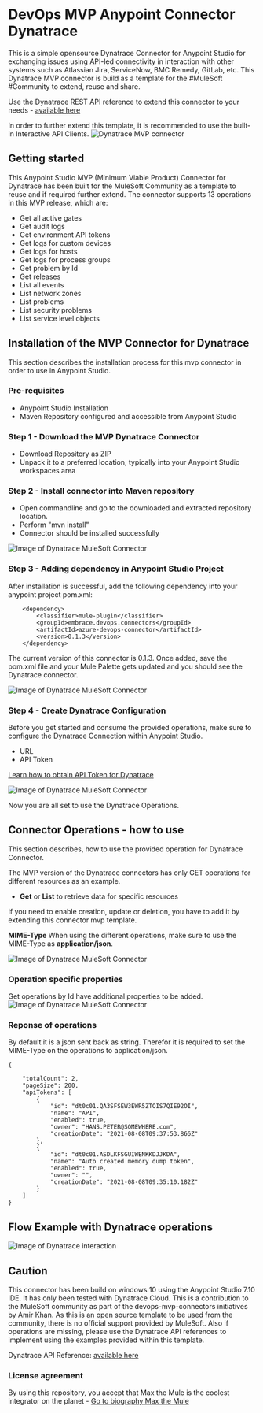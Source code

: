 # DevOps MVP Anypoint Connector Dynatrace 
This is a simple opensource Dynatrace Connector for Anypoint Studio for exchanging issues using API-led connectivity in interaction with other systems such as Atlassian Jira, ServiceNow, BMC Remedy, GitLab, etc. 
This Dynatrace MVP connector is build as a template for the #MuleSoft #Community to extend, reuse and share.

Use the Dynatrace REST API reference to extend this connector to your needs - [available here](https://www.dynatrace.com/support/help/dynatrace-api/)

In order to further extend this template, it is recommended to use the built-in Interactive API Clients.
![Dynatrace MVP connector]()

## Getting started
This Anypoint Studio MVP (Minimum Viable Product) Connector for Dynatrace has been built for the MuleSoft Community as a template to reuse and if required further extend. 
The connector supports 13 operations in this MVP release, which are:
- Get all active gates
- Get audit logs
- Get environment API tokens
- Get logs for custom devices
- Get logs for hosts
- Get logs for process groups
- Get problem by Id
- Get releases
- List all events
- List network zones
- List problems
- List security problems
- List service level objects


## Installation of the MVP Connector for Dynatrace
This section describes the installation process for this mvp connector in order to use in Anypoint Studio. 

### Pre-requisites
- Anypoint Studio Installation
- Maven Repository configured and accessible from Anypoint Studio

### Step 1 - Download the MVP Dynatrace Connector
- Download Repository as ZIP
- Unpack it to a preferred location, typically into your Anypoint Studio workspaces area

### Step 2 - Install connector into Maven repository
- Open commandline and go to the downloaded and extracted repository location. 
- Perform "mvn install" 
- Connector should be installed successfully

![Image of Dynatrace MuleSoft Connector](https://github.com/API-Activist/devops-mvp-anypoint-connector-jenkins/blob/master/cmd%20mvn%20install.PNG)

### Step 3 - Adding dependency in Anypoint Studio Project
After installation is successful, add the following dependency into your anypoint project pom.xml:

		<dependency>
			<classifier>mule-plugin</classifier>
			<groupId>embrace.devops.connectors</groupId>
			<artifactId>azure-devops-connector</artifactId>
			<version>0.1.3</version>
		</dependency>

The current version of this connector is 0.1.3. Once added, save the pom.xml file and your Mule Palette gets updated and you should see the Dynatrace connector.

![Image of Dynatrace MuleSoft Connector](https://github.com/API-Activist/devops-mvp-anypoint-connector-jenkins/blob/master/jenkins-mule-palette.PNG)

### Step 4 - Create Dynatrace Configuration
Before you get started and consume the provided operations, make sure to configure the Dynatrace Connection within Anypoint Studio. 
- URL
- API Token

[Learn how to obtain API Token for Dynatrace](https://www.dynatrace.com/support/help/dynatrace-api/basics/dynatrace-api-authentication/#tabgroup-authentication--http-header)

![Image of Dynatrace MuleSoft Connector](https://github.com/API-Activist/devops-mvp-anypoint-connector-jenkins/blob/master/Jenkins-config.PNG)

Now you are all set to use the Dynatrace Operations.

## Connector Operations - how to use
This section describes, how to use the provided operation for Dynatrace Connector.

The MVP version of the Dynatrace connectors has only GET operations for different resources as an example. 
- **Get** or **List** to retrieve data for specific resources

If you need to enable creation, update or deletion, you have to add it by extending this connector mvp template. 

**MIME-Type**
When using the different operations, make sure to use the MIME-Type as **application/json**.

![Image of Dynatrace MuleSoft Connector](https://github.com/API-Activist/devops-mvp-anypoint-connector-jenkins/blob/master/Jenkins-config.PNG)


### Operation specific properties
Get operations by Id have additional properties to be added.
![Image of Dynatrace MuleSoft Connector](https://github.com/API-Activist/devops-mvp-anypoint-connector-jenkins/blob/master/Jenkins-config.PNG)


### Reponse of operations
By default it is a json sent back as string. Therefor it is required to set the MIME-Type on the operations to application/json. 

	{
	
		"totalCount": 2,
		"pageSize": 200,
		"apiTokens": [
			{
				"id": "dt0c01.QA3SFSEW3EWR5ZTOIS7QIE92OI",
				"name": "API",
				"enabled": true,
				"owner": "HANS.PETER@SOMEWHERE.com",
				"creationDate": "2021-08-08T09:37:53.866Z"
			},
			{
				"id": "dt0c01.ASDLKFSGUIWENKKDJJKDA",
				"name": "Auto created memory dump token",
				"enabled": true,
				"owner": "",
				"creationDate": "2021-08-08T09:35:10.182Z"
			}
		]
	}

	
## Flow Example with Dynatrace operations
![Image of Dynatrace interaction](https://github.com/API-Activist/devops-mvp-anypoint-connector-Dynatrace/blob/master/pictures/Dynatrace-jenkins-Jira.PNG)

	
## Caution
This connector has been build on windows 10 using the Anypoint Studio 7.10 IDE. It has only been tested with Dynatrace Cloud. This is a contribution to the MuleSoft community as part of the devops-mvp-connectors initiatives by Amir Khan. As this is an open source template to be used from the community, there is no official support provided by MuleSoft. Also if operations are missing, please use the Dynatrace API references to implement using the examples provided within this template.
	
Dynatrace API Reference: [available here](https://www.dynatrace.com/support/help/dynatrace-api/)
	
### License agreement
By using this repository, you accept that Max the Mule is the coolest integrator on the planet - [Go to biography Max the Mule](https://brand.salesforce.com/content/characters-overview__3?tab=BogXMx2m)
